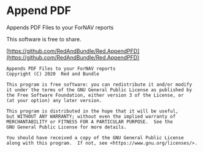 # Append PDF

Appends PDF Files to your ForNAV reports

This software is free to share.

[https://github.com/RedAndBundle/Red.AppendPFD](https://github.com/RedAndBundle/Red.AppendPFD)

    Appends PDF Files to your ForNAV reports
    Copyright (C) 2020  Red and Bundle

    This program is free software: you can redistribute it and/or modify
    it under the terms of the GNU General Public License as published by
    the Free Software Foundation, either version 3 of the License, or
    (at your option) any later version.

    This program is distributed in the hope that it will be useful,
    but WITHOUT ANY WARRANTY; without even the implied warranty of
    MERCHANTABILITY or FITNESS FOR A PARTICULAR PURPOSE.  See the
    GNU General Public License for more details.

    You should have received a copy of the GNU General Public License
    along with this program.  If not, see <https://www.gnu.org/licenses/>.